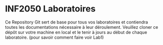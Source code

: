 # INF2050 Laboratoires
Ce Repository Git sert de base pour tous vos laboratoires et contiendra toutes les documentations nécessaire à leur déroulement.
Veuillez cloner ce dépôt sur votre machine en local et le tenir à jours au début de chaque laboratoire. (pour savoir comment faire voir Lab1)
